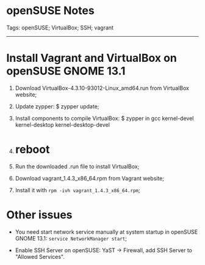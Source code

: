 # openSUSE Notes
Tags: openSUSE; VirtualBox; SSH; vagrant

------

# Install Vagrant and VirtualBox on openSUSE GNOME 13.1

1. Download VirtualBox-4.3.10-93012-Linux_amd64.run from VirtualBox website;

1. Update zypper: $ zypper update;

1. Install components to compile VirtualBox: $ zypper in gcc kernel-devel kernel-desktop kernel-desktop-devel

1. # reboot

1. Run the downloaded .run file to install VirtualBox;

1. Download vagrant_1.4.3_x86_64.rpm from Vagrant website;

1. Install it with `rpm -ivh vagrant_1.4.3_x86_64.rpm`;

# Other issues

* You need start network service manually at system startup in openSUSE GNOME 13.1: `service NetworkManager start`;

* Enable SSH Server on openSUSE: YaST -> Firewall, add SSH Server to "Allowed Services".
